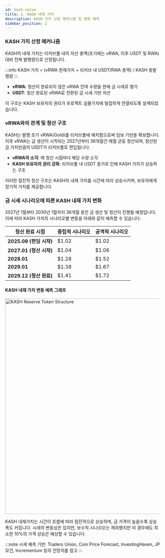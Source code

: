 ```yaml
---
id: kash-value
title: 2. KASH 내재 가치
description: KASH 가치 산정 메커니즘 및 변화 예측
sidebar_position: 2
---
```


### KASH 가치 산정 메커니즘

KASH의 내재 가치는 리저브풀 내의 자산 총액(초기에는 vRWA, 이후 USDT 및 RWA) 대비 전체 발행량으로 산정됩니다.

:::info
KASH 가치 = (vRWA 현재가치 + 리저브 내 USDT/RWA 총액) / KASH 총발행량
:::
<!-- <aside>
💡 KASH 가치 = (vRWA 현재가치 + 리저브 내 USDT/RWA 총액) / KASH 총발행량
</aside>
``` -->

- **vRWA**: 청산이 완료되지 않은 vRWA 잔여 수량을 현재 금 시세로 평가
- **USDT**: 청산 완료된 vRWA로 전환된 금 시세 기반 자산

이 구조는 KASH 보유자의 권리가 프로젝트 실물가치에 밀접하게 연결되도록 설계되었습니다.

### vRWA와의 관계 및 청산 구조

KASH는 발행 초기 vRWA(Gold)를 리저브풀에 예치함으로써 담보 기반을 확보합니다. 이후 vRWA는 금 생산이 시작되는 2027년부터 36개월간 매월 균등 청산되며, 청산된 금 가치만큼의 USDT가 리저브풀로 편입됩니다.

- **vRWA의 소각**: 매 청산 시점마다 해당 수량 소각
- **KASH 보유자의 권리 강화**: 리저브풀 내 USDT 증가로 인해 KASH 가치가 상승하는 구조

이러한 점진적 청산 구조는 KASH의 내재 가치를 시간에 따라 상승시키며, 보유자에게 장기적 가치를 제공합니다.

### 금 시세 시나리오에 따른 KASH 내재 가치 변화

2027년 1월부터 2030년 1월까지 36개월 동안 금 생산 및 청산이 진행될 예정입니다. 이에 따라 KASH 가치의 시나리오별 변동을 아래와 같이 예측할 수 있습니다:

| **청산 완료 시점** |	**중립적 시나리오** | **공격적 시나리오** |
| --- | --- | --- |
| **2025.09 (펀딩 시작)** | $1.02 | $1.02 |
| **2027.01 (청산 시작)** | $1.04 |$1.06 |
| **2028.01** | $1.28 | $1.52 |
| **2029.01** |$1.38 | $1.67 |
| **2029.12 (청산 완료)** | $1.41 | $1.72 |

#### KASH 내재 가치 변동 예측 그래프

<img src="/img/kash_intrinsic_value.png" alt="KASH Reserve Token Structure" width="700"/>

KASH 내재가치는 시간이 흐름에 따라 점진적으로 상승하며, 금 가격이 높을수록 상승폭도 커집니다. 시세의 변동성은 있지만, 보수적 시나리오는 제외했지만 이 경우에도 최소한 10%의 가격 상승은 예상할 수 있습니다.

:::note
시세 예측 기반: Traders Union, Coin Price Forecast, InvestingHaven, JP모건, Incrementum 등의 전망치를 참고
:::